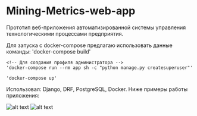 # Mining-Metrics-web-app

Прототип веб-приложения автоматизированной системы управления технологическими процессами предприятия.

Для запуска c docker-compose предлагаю использовать данные команды:
    'docker-compose build'
    
    <!-- Для создания профиля администратора -->
    'docker-compose run --rm app sh -c "python manage.py createsuperuser"'

    'docker-compose up'

Использовал: Django, DRF, PostgreSQL, Docker.
Ниже примеры работы приложения:

![alt text](https://github.com/likeprogrsv/Mining-Metrics-web-app/blob/main/example-1.gif)
![alt text](https://github.com/likeprogrsv/Mining-Metrics-web-app/blob/main/example-2.gif)